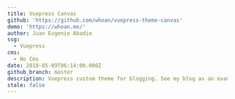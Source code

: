 ```yaml
---
title: Vuepress Canvas
github: 'https://github.com/whoan/vuepress-theme-canvas'
demo: 'https://whoan.me/'
author: Juan Eugenio Abadie
ssg:
  - Vuepress
cms:
  - No Cms
date: 2018-05-09T06:14:00.000Z
github_branch: master
description: Vuepress custom theme for blogging. See my blog as an example!
stale: false
---
```

